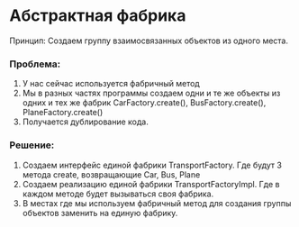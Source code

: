 # Абстрактная фабрика

Принцип: Создаем группу взаимосвязанных объектов из одного места.

### Проблема: 
  1. У нас сейчас используется фабричный метод
  2. Мы в разных частях программы создаем одни и те же объекты из одних и тех же фабрик CarFactory.create(), BusFactory.create(), PlaneFactory.create()
  3. Получается дублирование кода. 
  

### Решение: 
  1. Создаем интерфейс единой фабрики TransportFactory. Где будут 3 метода create, возвращающие Car, Bus, Plane
  2. Создаем реализацию единой фабрики TransportFactoryImpl. Где в каждом методе будет вызываться своя фабрика. 
  3. В местах где мы используем фабричный метод для создания группы объектов заменить на единую фабрику.